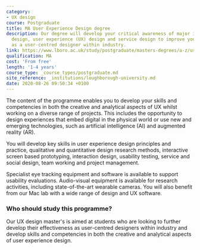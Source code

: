 ```yaml
---
category: 
- UX design
course: Postgraduate
title: MA User Experience Design degree
description: Our degree will develop your critical awareness of major issues in interaction
  design, user experience (UX) design and service design to improve your effectiveness
  as a user-centred designer within industry.
link: https://www.lboro.ac.uk/study/postgraduate/masters-degrees/a-z/user-experience-design/
qualification: MA
cost: 'From free'
length: '1-4 years'
course_type: _course_types/postgraduate.md
site_reference: _institutions/loughborough-university.md
date: 2020-08-26 09:50:34 +0100
---
```

The content of the programme enables you to develop your skills and competencies in both the creative and analytical aspects of UX whilst working on a diverse range of projects. This includes the opportunity to design experiences that embed digital in the physical world or use new and emerging technologies, such as artificial intelligence (AI) and augmented reality (AR).

You will develop key skills in user experience design principles and practice, qualitative and quantitative design research methods, interactive screen based prototyping, interaction design, usability testing, service and social design, team working and project management.

Specialist eye tracking equipment and software is available to support usability evaluations. Audio-visual equipment is available for research activities, including state-of-the-art wearable cameras. You will also benefit from our Mac lab with a wide range of design and UX software.

### Who should study this programme?

Our UX design master's is aimed at students who are looking to further develop their effectiveness as user-centred designers within industry and develop skills and competencies in both the creative and analytical aspects of user experience design.